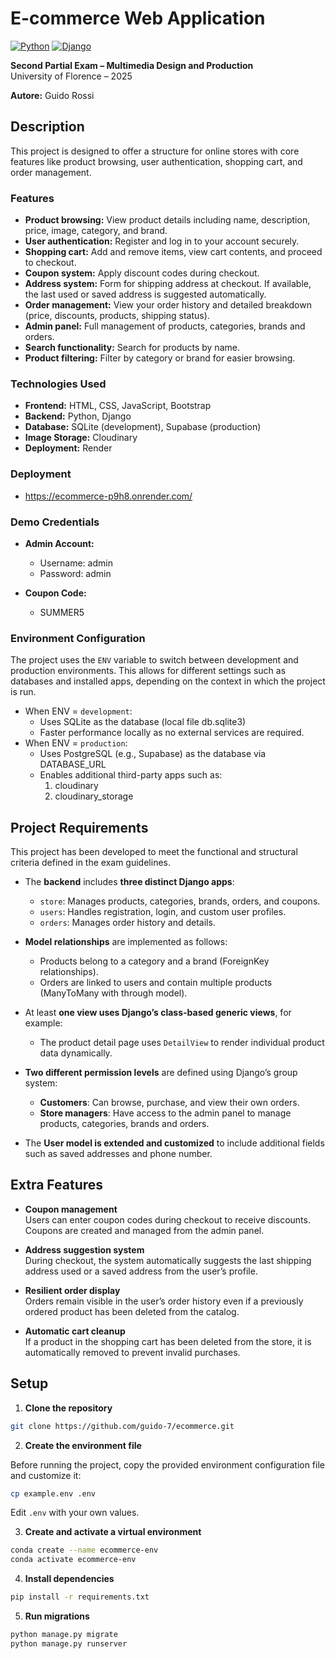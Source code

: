 # E-commerce Web Application

[![Python](https://img.shields.io/badge/python-3.12.11-blue?logo=python)](https://www.python.org/)
[![Django](https://img.shields.io/badge/django-5.2.3-green?logo=django)](https://www.djangoproject.com/)

**Second Partial Exam – Multimedia Design and Production**  
University of Florence – 2025

**Autore:** Guido Rossi

## Description

This project is designed to offer a structure for online stores with core features like product browsing, user authentication, shopping cart, and order management.

### Features

- **Product browsing:** View product details including name, description, price, image, category, and brand.
- **User authentication:** Register and log in to your account securely.
- **Shopping cart:** Add and remove items, view cart contents, and proceed to checkout.
- **Coupon system:** Apply discount codes during checkout.
- **Address system:** Form for shipping address at checkout. If available, the last used or saved address is suggested automatically.
- **Order management:** View your order history and detailed breakdown (price, discounts, products, shipping status).
- **Admin panel:** Full management of products, categories, brands and orders.
- **Search functionality:** Search for products by name.
- **Product filtering:** Filter by category or brand for easier browsing.

### Technologies Used

- **Frontend:** HTML, CSS, JavaScript, Bootstrap
- **Backend:** Python, Django
- **Database:** SQLite (development), Supabase (production)
- **Image Storage:** Cloudinary
- **Deployment:** Render

### Deployment

- https://ecommerce-p9h8.onrender.com/

### Demo Credentials

- **Admin Account:**
  - Username: admin
  - Password: admin

- **Coupon Code:**
  - SUMMER5

### Environment Configuration

The project uses the `ENV` variable to switch between development and production environments.
This allows for different settings such as databases and installed apps, depending on the context in which the project is run.

- When ENV = `development`: 
  - Uses SQLite as the database (local file db.sqlite3)
  - Faster performance locally as no external services are required.
- When ENV = `production`:
  - Uses PostgreSQL (e.g., Supabase) as the database via DATABASE_URL
  - Enables additional third-party apps such as:
    1. cloudinary
    2. cloudinary_storage

## Project Requirements

This project has been developed to meet the functional and structural criteria defined in the exam guidelines.

- The **backend** includes **three distinct Django apps**:  
  - `store`: Manages products, categories, brands, orders, and coupons.  
  - `users`: Handles registration, login, and custom user profiles.
  - `orders`: Manages order history and details.

- **Model relationships** are implemented as follows:  
  - Products belong to a category and a brand (ForeignKey relationships).  
  - Orders are linked to users and contain multiple products (ManyToMany with through model). 

- At least **one view uses Django’s class-based generic views**, for example:  
  - The product detail page uses `DetailView` to render individual product data dynamically.

- **Two different permission levels** are defined using Django’s group system:  
  - **Customers**: Can browse, purchase, and view their own orders.  
  - **Store managers**: Have access to the admin panel to manage products, categories, brands and orders.

- The **User model is extended and customized** to include additional fields such as saved addresses and phone number.

## Extra Features

- **Coupon management**  
  Users can enter coupon codes during checkout to receive discounts.  
  Coupons are created and managed from the admin panel.

- **Address suggestion system**  
  During checkout, the system automatically suggests the last shipping address used or a saved address from the user’s profile.

- **Resilient order display**  
  Orders remain visible in the user’s order history even if a previously ordered product has been deleted from the catalog.

- **Automatic cart cleanup**  
  If a product in the shopping cart has been deleted from the store, it is automatically removed to prevent invalid purchases.

## Setup

1. **Clone the repository**

```bash
git clone https://github.com/guido-7/ecommerce.git
```

2. **Create the environment file**

Before running the project, copy the provided environment configuration file and customize it:
 
```bash
cp example.env .env
```

Edit `.env` with your own values.

3. **Create and activate a virtual environment**

```bash
conda create --name ecommerce-env
conda activate ecommerce-env
```

4. **Install dependencies**

```bash
pip install -r requirements.txt
```

5. **Run migrations**

```bash
python manage.py migrate
python manage.py runserver
```